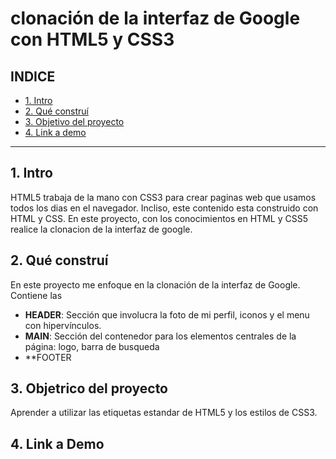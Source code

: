 # clonación de la interfaz de Google con HTML5 y CSS3

## **INDICE**
* [1. Intro](#)
* [2. Qué construí](#)
* [3. Objetivo del proyecto](#)
* [4. Link a demo](#)

****
## 1. Intro

HTML5 trabaja de la mano con CSS3 para crear paginas web que usamos todos los dias en el navegador. Incliso, este contenido esta construido con HTML y CSS. En este proyecto, con los conocimientos en HTML y CSS5 realice la clonacion de la interfaz de google. 

## 2. Qué construí 
En este proyecto me enfoque en la clonación de la interfaz de Google. Contiene las 

* **HEADER**: Sección que involucra la foto de mi perfil, iconos y el menu con hipervínculos.
* **MAIN**: Sección del contenedor para los elementos centrales de la página: logo, barra de busqueda
* **FOOTER
## 3. Objetrico del proyecto
Aprender a utilizar las etiquetas estandar de HTML5 y los estilos de CSS3.

## 4. Link a Demo 
